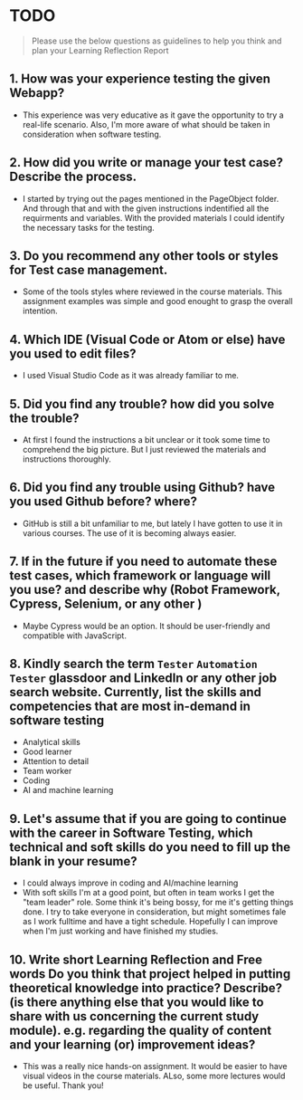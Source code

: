 
# TODO

> Please use the below questions as guidelines to help you think and plan your Learning Reflection Report

## 1. How was your experience testing the given Webapp?

- This experience was very educative as it gave the opportunity to try a real-life scenario. Also, I'm more aware of what should be taken in consideration when software testing. 
     

## 2. How did you write or manage your test case? Describe the process.

- I started by trying out the pages mentioned in the PageObject folder. And through that and with the given instructions indentified all the requirments and variables.
With the provided materials I could identify the necessary tasks for the testing. 
    

## 3. Do you recommend any other tools or styles for Test case management. 

 -    Some of the tools styles where reviewed in the course materials. This assignment examples was simple and good enought to grasp the overall intention.


## 4. Which IDE (Visual Code or Atom or else) have you used to edit files?

- I used Visual Studio Code as it was already familiar to me.


## 5. Did you find any trouble? how did you solve the trouble?

- At first I found the instructions a bit unclear or it took some time to comprehend the big picture. But I just reviewed the materials and instructions thoroughly.


## 6. Did you find any trouble using Github? have you used Github before? where?

- GitHub is still a bit unfamiliar to me, but lately I have gotten to use it in various courses. The use of it is becoming always easier. 
 

## 7. If in the future if you need to automate these test cases, which framework or language will you use? and describe why (Robot Framework, Cypress, Selenium, or any other )

- Maybe Cypress would be an option. It should be user-friendly and compatible with JavaScript. 


## 8. Kindly search the term `Tester` `Automation Tester` glassdoor and LinkedIn or any other job search website. Currently, list the skills and competencies that are most in-demand in software testing

- Analytical skills
- Good learner
- Attention to detail
- Team worker
- Coding
- AI and machine learning


## 9. **Let's assume** that if you are going to continue with the career in Software Testing, which technical and soft skills do you need to fill up the blank in your resume?

- I could always improve in coding and AI/machine learning
- With soft skills I'm at a good point, but often in team works I get the "team leader" role. Some think it's being bossy, for me it's getting things done. I try to take everyone in consideration, but might sometimes fale as I work fulltime and have a tight schedule. Hopefully I can improve when I'm just working and have finished my studies. 

## 10. Write short Learning Reflection and  Free words Do you think that project helped in putting theoretical knowledge into practice? Describe? (is there anything else that you would like to share with us concerning the current study module). e.g. regarding the quality of content and your learning (or) improvement ideas? 

- This was a really nice hands-on assignment.
It would be easier to have visual videos in the course materials. ALso, some more lectures would be useful. Thank you!




 





